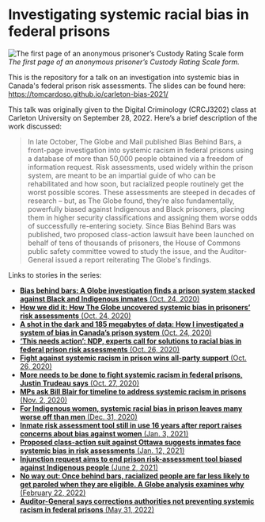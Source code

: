 # Investigating systemic racial bias in federal prisons

![The first page of an anonymous prisoner’s Custody Rating Scale form](https://assets.documentcloud.org/documents/7274424/pages/CRS-assessment-form-p1-large.gif)
_The first page of an anonymous prisoner’s Custody Rating Scale form._

This is the repository for a talk on an investigation into systemic bias in Canada's federal prison risk assessments. The slides can be found here: https://tomcardoso.github.io/carleton-bias-2021/

This talk was originally given to the Digital Criminology (CRCJ3202) class at Carleton University on September 28, 2022. Here’s a brief description of the work discussed:

> In late October, The Globe and Mail published Bias Behind Bars, a front-page investigation into systemic racism in federal prisons using a database of more than 50,000 people obtained via a freedom of information request. Risk assessments, used widely within the prison system, are meant to be an impartial guide of who can be rehabilitated and how soon, but racialized people routinely get the worst possible scores. These assessments are steeped in decades of research – but, as The Globe found, they’re also fundamentally, powerfully biased against Indigenous and Black prisoners, placing them in higher security classifications and assigning them worse odds of successfully re-entering society. Since Bias Behind Bars was published, two proposed class-action lawsuit have been launched on behalf of tens of thousands of prisoners, the House of Commons public safety committee vowed to study the issue, and the Auditor-General issued a report reiterating The Globe's findings.

Links to stories in the series:

- [**Bias behind bars: A Globe investigation finds a prison system stacked against Black and Indigenous inmates** (Oct. 24, 2020)](https://www.theglobeandmail.com/canada/article-investigation-racial-bias-in-canadian-prison-risk-assessments/)
- [**How we did it: How The Globe uncovered systemic bias in prisoners’ risk assessments** (Oct. 24, 2020)](https://www.theglobeandmail.com/canada/article-investigation-racial-bias-in-canadian-prisons-methodology/)
- [**A shot in the dark and 185 megabytes of data: How I investigated a system of bias in Canada’s prison system** (Oct. 24, 2020)](https://www.theglobeandmail.com/canada/article-risk-backstory/)
- [**‘This needs action’: NDP, experts call for solutions to racial bias in federal prison risk assessments** (Oct. 26, 2020)](https://www.theglobeandmail.com/canada/article-this-needs-action-ndp-experts-call-for-solutions-to-racial-bias-in/)
- [**Fight against systemic racism in prison wins all-party support** (Oct. 26, 2020)](https://www.theglobeandmail.com/canada/article-committee-mps-support-push-to-study-systemic-prison-racism/)
- [**More needs to be done to fight systemic racism in federal prisons, Justin Trudeau says** (Oct. 27, 2020)](https://www.theglobeandmail.com/canada/article-more-needs-to-be-done-to-fight-systemic-racism-in-federal-prisons/)
- [**MPs ask Bill Blair for timeline to address systemic racism in prisons** (Nov. 2, 2020)](https://www.theglobeandmail.com/canada/article-mps-ask-bill-blair-for-timeline-to-address-systemic-racism/)
- [**For Indigenous women, systemic racial bias in prison leaves many worse off than men** (Dec. 31, 2020)](https://www.theglobeandmail.com/canada/article-for-indigenous-women-systemic-racial-bias-in-prison-leaves-many-worse/)
- [**Inmate risk assessment tool still in use 16 years after report raises concerns about bias against women** (Jan. 3, 2021)](https://www.theglobeandmail.com/canada/article-inmate-risk-assessment-tool-still-in-use-16-years-after-report-calls/)
- [**Proposed class-action suit against Ottawa suggests inmates face systemic bias in risk assessments** (Jan. 12, 2021)](https://www.theglobeandmail.com/canada/article-proposed-class-action-suit-against-ottawa-suggests-inmates-face/)
- [**Injunction request aims to end prison risk-assessment tool biased against Indigenous people** (June 2, 2021)](https://www.theglobeandmail.com/canada/article-injunction-request-aims-to-end-prison-risk-assessment-tool-biased/)
- [**No way out: Once behind bars, racialized people are far less likely to get paroled when they are eligible. A Globe analysis examines why** (February 22, 2022)](https://www.theglobeandmail.com/canada/article-racialized-prisoners-in-canada-get-fewer-chances-at-parole-than-white/)
- [**Auditor-General says corrections authorities not preventing systemic racism in federal prisons** (May 31, 2022)](https://www.theglobeandmail.com/politics/article-scathing-auditor-general-report-finds-indigenous-and-black-offenders/)
